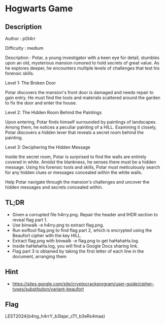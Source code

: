 # Hogwarts Game
## Description

Author : p0t4rr

Difficulty : medium

Description : Potar, a young investigator with a keen eye for detail, stumbles upon an old, mysterious mansion rumored to hold secrets of great value. As he explores deeper, he encounters multiple levels of challenges that test his forensic skills.

Level 1: The Broken Door

Potar discovers the mansion's front door is damaged and needs repair to gain entry. He must find the tools and materials scattered around the garden to fix the door and enter the house.

Level 2: The Hidden Room Behind the Paintings

Upon entering, Potar finds himself surrounded by paintings of landscapes. Among them, he notices a peculiar painting of a HILL. Examining it closely, Potar discovers a hidden lever that reveals a secret room behind the painting.

Level 3: Deciphering the Hidden Message

Inside the secret room, Potar is surprised to find the walls are entirely covered in white. Amidst the blankness, he senses there must be a hidden message. Using his forensic tools and skills, Potar must meticulously search for any hidden clues or messages concealed within the white walls.


Help Potar navigate through the mansion's challenges and uncover the hidden messages and secrets concealed within.

## TL;DR

- Given a corrupted file h4rry.png. Repair the header and IHDR section to reveal flag part 1.
- Use binwalk -e h4rry.png to extract flag.png.
- Run exiftool flag.png to find flag part 2, which is encrypted using the Beaufort cipher with the key HILL.
- Extract flag.png with binwalk -e flag.png to get haHahaHa.log.
- Inside haHahaHa.log, you will find a Google Docs sharing link.
- Flag part 3 is obtained by taking the first letter of each line in the document, arranging them

## Hint

- https://sites.google.com/site/cryptocrackprogram/user-guide/cipher-types/substitution/variant-beaufort

## Flag

LEST2024{b4ng_h4rrY_b3lajar_cTf_b3eRs4maa}
